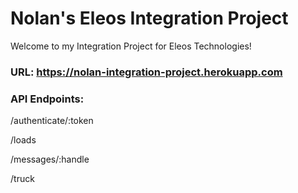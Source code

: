 # Nolan's Eleos Integration Project
Welcome to my Integration Project for Eleos Technologies! 

### URL: https://nolan-integration-project.herokuapp.com

### API Endpoints:
/authenticate/:token

/loads

/messages/:handle

/truck
